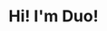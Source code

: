 # Hi! I'm Duo!

<!--
## My Stats
<p align="center">
    <img src="https://github-readme-stats.vercel.app/api?username=DuoIncure&count_private=true&show_icons=true&theme=monokai" />
</p>
-->
